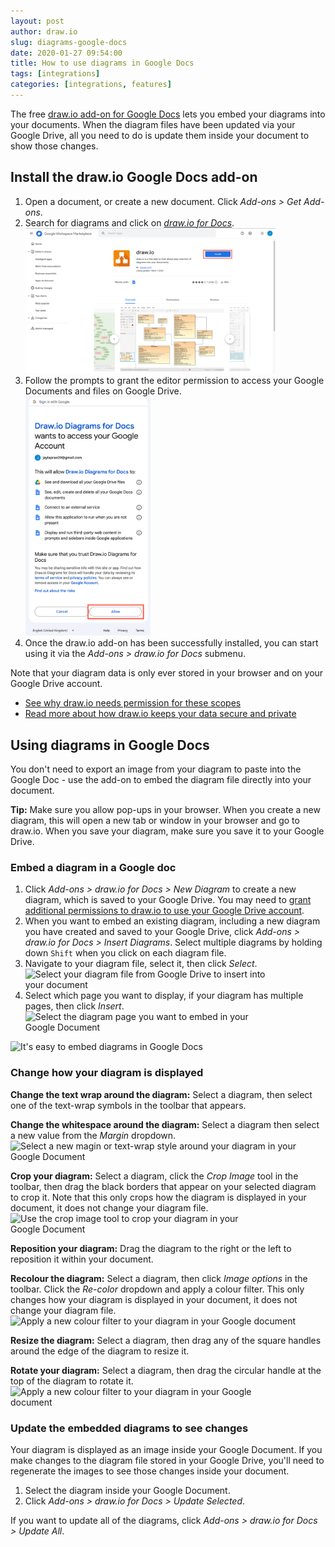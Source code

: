 ```yaml
---
layout: post
author: draw.io
slug: diagrams-google-docs
date: 2020-01-27 09:54:00
title: How to use diagrams in Google Docs
tags: [integrations]
categories: [integrations, features]
---
```


The free [draw.io add-on for Google Docs](https://gsuite.google.com/u/0/marketplace/app/drawio_diagrams_for_docs/224440279306?hl=en&pann=docs_addon_widget) lets you embed your diagrams into your documents. When the diagram files have been updated via your Google Drive, all you need to do is update them inside your document to show those changes.

## Install the draw.io Google Docs add-on

1. Open a document, or create a new document. Click _Add-ons > Get Add-ons_.
2. Search for diagrams and click on [_draw.io for Docs_](https://gsuite.google.com/u/0/marketplace/app/drawio_diagrams_for_docs/224440279306?hl=en&pann=docs_addon_widget).
<br /><img src="/assets/img/blog/diagrams-docs-google-marketplace.png" style="width=100%;max-width:400px;height:auto;" alt="Install the draw.io for Docs add-on from the Google Marketplace">
1. Follow the prompts to grant the editor permission to access your Google Documents and files on Google Drive.
<br /><img src="/assets/img/blog/diagrams-docs-grant-permission.png" style="width=100%;max-width:200px;height:auto;" alt="Grant permission for the editor to access your Google Drive files and Google Docs">
1. Once the draw.io add-on has been successfully installed, you can start using it via the _Add-ons > draw.io for Docs_ submenu.

Note that your diagram data is only ever stored in your browser and on your Google Drive account.
* [See why draw.io needs permission for these scopes](/doc/faq/gsuite-permissions.html)
* [Read more about how draw.io keeps your data secure and private](/blog/data-protection.html)

## Using diagrams in Google Docs

You don't need to export an image from your diagram to paste into the Google Doc - use the add-on to embed the diagram file directly into your document.

**Tip:** Make sure you allow pop-ups in your browser. When you create a new diagram, this will open a new tab or window in your browser and go to draw.io. When you save your diagram, make sure you save it to your Google Drive.

### Embed a diagram in a Google doc

1. Click _Add-ons > draw.io for Docs > New Diagram_ to create a new diagram, which is saved to your Google Drive. You may need to [grant additional permissions to draw.io to use your Google Drive account](/doc/faq/gsuite-permissions.html).
2. When you want to embed an existing diagram, including a new diagram you have created and saved to your Google Drive, click _Add-ons > draw.io for Docs > Insert Diagrams_. Select multiple diagrams by holding down ``Shift`` when you click on each diagram file.
3. Navigate to your diagram file, select it, then click _Select_.
<br /><img src="/assets/img/blog/addon-google-select-diagram.png" style="width=100%;max-width:400px;height:auto;" alt="Select your diagram file from Google Drive to insert into your document">
4. Select which page you want to display, if your diagram has multiple pages, then click _Insert_.
<br /><img src="/assets/img/blog/addon-google-select-page.png" style="width=100%;max-width:400px;height:auto;" alt="Select the diagram page you want to embed in your Google Document">

<img src="/assets/img/blog/addon-google-docs-examples.png" style="max-width:100%;height:auto;"  alt="It's easy to embed diagrams in Google Docs">

### Change how your diagram is displayed

**Change the text wrap around the diagram:** Select a diagram, then select one of the text-wrap symbols in the toolbar that appears.

**Change the whitespace around the diagram:** Select a diagram then select a new value from the _Margin_ dropdown.
<br /><img src="/assets/img/blog/addon-google-docs-margin.png" style="max-width:100%;height:auto;" alt="Select a new magin or text-wrap style around your diagram in your Google Document">

**Crop your diagram:** Select a diagram, click the _Crop Image_ tool in the toolbar, then drag the black borders that appear on your selected diagram to crop it. Note that this only crops how the diagram is displayed in your document, it does not change your diagram file.
<br /><img src="/assets/img/blog/addon-google-docs-crop.png" style="width=100%;max-width:400px;height:auto;" alt="Use the crop image tool to crop your diagram in your Google Document">

**Reposition your diagram:** Drag the diagram to the right or the left to reposition it within your document.

**Recolour the diagram:** Select a diagram, then click _Image options_ in the toolbar. Click the _Re-color_ dropdown and apply a colour filter. This only changes how your diagram is displayed in your document, it does not change your diagram file.
<br /><img src="/assets/img/blog/addon-google-docs-recolour.png" style="max-width:100%;height:auto;" alt="Apply a new colour filter to your diagram in your Google document">

**Resize the diagram:** Select a diagram, then drag any of the square handles around the edge of the diagram to resize it.

**Rotate your diagram:** Select a diagram, then drag the circular handle at the top of the diagram to rotate it.
<br /><img src="/assets/img/blog/addon-google-docs-rotate.png" style="width=100%;max-width:400px;height:auto;" alt="Apply a new colour filter to your diagram in your Google document">

### Update the embedded diagrams to see changes

Your diagram is displayed as an image inside your Google Document. If you make changes to the diagram file stored in your Google Drive, you'll need to regenerate the images to see those changes inside your document.

1. Select the diagram inside your Google Document.
2. Click _Add-ons > draw.io for Docs > Update Selected_.

If you want to update all of the diagrams, click _Add-ons > draw.io for Docs > Update All_.
